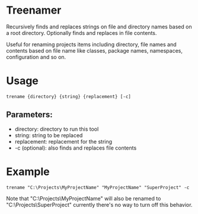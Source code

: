 # Treenamer 
Recursively finds and replaces strings on file and directory names based on a root directory.
Optionally finds and replaces in file contents.

Useful for renaming projects items including directory, file names and contents based on file name like classes, package names, namespaces, configuration and so on.


# Usage

    trename {directory} {string} {replacement} [-c]



## Parameters:

- directory: directory to run this tool
- string: string to be replaced
- replacement: replacement for the string
- -c (optional): also finds and replaces file contents

# Example
    trename "C:\Projects\MyProjectName" "MyProjectName" "SuperProject" -c
Note that "C:\Projects\MyProjectName" will also be renamed to "C:\Projects\SuperProject" currently there's no way to turn off this behavior.